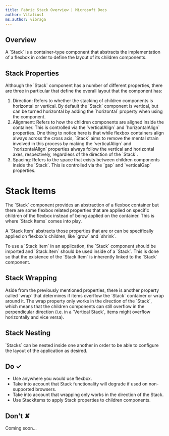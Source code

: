 ```yaml
---
title: Fabric Stack Overview | Microsoft Docs
author: Vitalius1
ms.author: vibraga
---
```


## Overview
A &#x60;Stack&#x60; is a container-type component that abstracts the implementation of a flexbox in order to define the layout of its children components.

## Stack Properties

Although the &#x60;Stack&#x60; component has a number of different properties, there are three in particular that define the overall layout that the component has:

1. Direction: Refers to whether the stacking of children components is horizontal or vertical. By default the &#x60;Stack&#x60; component is vertical, but can be turned horizontal by adding the &#x60;horizontal&#x60; property when using the component.
2. Alignment: Refers to how the children components are aligned inside the container. This is controlled via the &#x60;verticalAlign&#x60; and &#x60;horizontalAlign&#x60; properties. One thing to notice here is that while flexbox containers align always across the cross axis, &#x60;Stack&#x60; aims to remove the mental strain involved in this process by making the &#x60;verticalAlign&#x60; and &#x60;horizontalAlign&#x60; properties always follow the vertical and horizontal axes, respectively, regardless of the direction of the &#x60;Stack&#x60;.
3. Spacing: Refers to the space that exists between children components inside the &#x60;Stack&#x60;. This is controlled via the &#x60;gap&#x60; and &#x60;verticalGap&#x60; properties.

# Stack Items

The &#x60;Stack&#x60; component provides an abstraction of a flexbox container but there are some flexbox related properties that are applied on specific children of the flexbox instead of being applied on the container. This is where &#x60;Stack Items&#x60; comes into play.

A &#x60;Stack Item&#x60; abstracts those properties that are or can be specifically applied on flexbox&#39;s children, like &#x60;grow&#x60; and &#x60;shrink&#x60;.

To use a &#x60;Stack Item&#x60; in an application, the &#x60;Stack&#x60; component should be imported and &#x60;Stack.Item&#x60; should be used inside of a &#x60;Stack&#x60;. This is done so that the existence of the &#x60;Stack Item&#x60; is inherently linked to the &#x60;Stack&#x60; component.

## Stack Wrapping

Aside from the previously mentioned properties, there is another property called &#x60;wrap&#x60; that determines if items overflow the &#x60;Stack&#x60; container or wrap around it. The wrap property only works in the direction of the &#x60;Stack&#x60;, which means that the children components can still overflow in the perpendicular direction (i.e. in a &#x60;Vertical Stack&#x60;, items might overflow horizontally and vice versa).

## Stack Nesting

&#x60;Stacks&#x60; can be nested inside one another in order to be able to configure the layout of the application as desired.



## Do &#10003;
- Use anywhere you would use flexbox.
- Take into account that Stack functionality will degrade if used on non-supported browsers.
- Take into account that wrapping only works in the direction of the Stack.
- Use StackItems to apply Stack properties to children components.


## Don't &#10008;
Coming soon...
